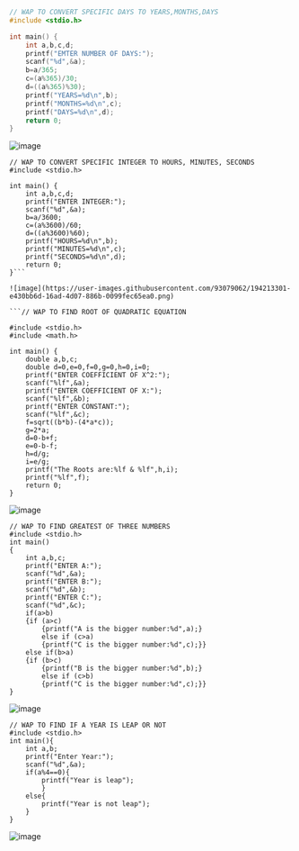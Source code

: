 ```c
// WAP TO CONVERT SPECIFIC DAYS TO YEARS,MONTHS,DAYS
#include <stdio.h>

int main() {
    int a,b,c,d;
    printf("EMTER NUMBER OF DAYS:");
    scanf("%d",&a);
    b=a/365;
    c=(a%365)/30;
    d=((a%365)%30);
    printf("YEARS=%d\n",b);
    printf("MONTHS=%d\n",c);
    printf("DAYS=%d\n",d);
    return 0;
}
```
![image](https://user-images.githubusercontent.com/93079062/194212870-562f5bb8-6962-41b5-9ab5-1979ab561253.png)
```
// WAP TO CONVERT SPECIFIC INTEGER TO HOURS, MINUTES, SECONDS
#include <stdio.h>

int main() {
    int a,b,c,d;
    printf("ENTER INTEGER:");
    scanf("%d",&a);
    b=a/3600;
    c=(a%3600)/60;
    d=((a%3600)%60);
    printf("HOURS=%d\n",b);
    printf("MINUTES=%d\n",c);
    printf("SECONDS=%d\n",d);
    return 0;
}```

![image](https://user-images.githubusercontent.com/93079062/194213301-e430bb6d-16ad-4d07-886b-0099fec65ea0.png)

```// WAP TO FIND ROOT OF QUADRATIC EQUATION

#include <stdio.h>
#include <math.h>    

int main() {
    double a,b,c;
    double d=0,e=0,f=0,g=0,h=0,i=0;
    printf("ENTER COEFFICIENT OF X^2:");
    scanf("%lf",&a);
    printf("ENTER COEFFICIENT OF X:");
    scanf("%lf",&b);
    printf("ENTER CONSTANT:");
    scanf("%lf",&c);
    f=sqrt((b*b)-(4*a*c));
    g=2*a;
    d=0-b+f;
    e=0-b-f;
    h=d/g;
    i=e/g;
    printf("The Roots are:%lf & %lf",h,i);
    printf("%lf",f);
    return 0;
}
```
![image](https://user-images.githubusercontent.com/93079062/194217850-a84ff18a-fb84-4271-b68d-4b6615a2974f.png)
```
// WAP TO FIND GREATEST OF THREE NUMBERS
#include <stdio.h>
int main() 
{
    int a,b,c;
    printf("ENTER A:");
    scanf("%d",&a);
    printf("ENTER B:");
    scanf("%d",&b);
    printf("ENTER C:");
    scanf("%d",&c);
    if(a>b)
    {if (a>c)
        {printf("A is the bigger number:%d",a);}
        else if (c>a)
        {printf("C is the bigger number:%d",c);}}
    else if(b>a)
    {if (b>c)
        {printf("B is the bigger number:%d",b);}
        else if (c>b)
        {printf("C is the bigger number:%d",c);}}
}
```       
![image](https://user-images.githubusercontent.com/93079062/194220314-9a4a2cb2-dfee-4561-bfe0-be197c9feb41.png)
```
// WAP TO FIND IF A YEAR IS LEAP OR NOT
#include <stdio.h>
int main(){
    int a,b;
    printf("Enter Year:");
    scanf("%d",&a);
    if(a%4==0){
        printf("Year is leap");
        }
    else{
        printf("Year is not leap");
    }
}
```
![image](https://user-images.githubusercontent.com/93079062/194221224-2010a81d-b7a6-459d-976a-328cd2449e57.png)

